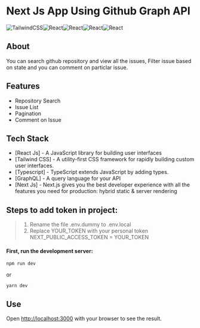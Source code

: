 # Next Js App Using Github Graph API

<img alt="TailwindCSS" src="https://img.shields.io/badge/tailwindcss%20-%2338B2AC.svg?&style=for-the-badge&logo=tailwind-css&logoColor=white"/><img alt="React" src="https://img.shields.io/badge/react%20-%2320232a.svg?&style=for-the-badge&logo=react&logoColor=%2361DAFB"/><img alt="React" src="https://img.shields.io/badge/next.js-000000?style=for-the-badge&logo=next-dot-js&logoColor=white"/><img alt="React" src="https://img.shields.io/badge/TypeScript-007ACC?style=for-the-badge&logo=typescript&logoColor=white"/><img alt="React" src="https://img.shields.io/badge/GraphQl-E10098?style=for-the-badge&logo=graphql&logoColor=white"/>



## About

You can search github repository and view all the issues, Filter issue based on state and you can comment on particlar issue.


## Features

- Repository Search
- Issue List
- Pagination
- Comment on Issue

## Tech Stack

- [React Js] - A JavaScript library for building user interfaces
- [Tailwind CSS] - A utility-first CSS framework for rapidly building custom user interfaces.
- [Typescript] - TypeScript extends JavaScript by adding types.
- [GraphQL] - A query language for your API
- [Next Js] - Next.js gives you the best developer experience with all the features you need for production: hybrid static & server rendering

## Steps to add token in project:
> 1. Rename the file .env.dummy to .env.local
> 2. Replace YOUR_TOKEN with your personal token 
		NEXT_PUBLIC_ACCESS_TOKEN = YOUR_TOKEN


#### First, run the development server:

`npm run dev
`

or

`yarn dev
`

## Use

Open [http://localhost:3000](http://localhost:3000) with your browser to see the result.
